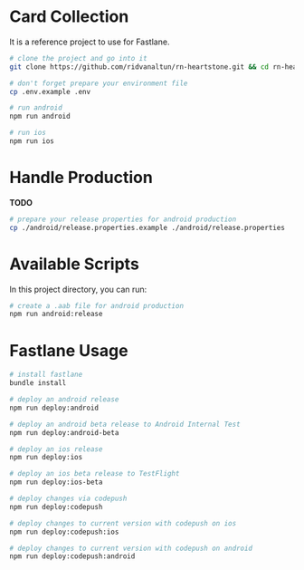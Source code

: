 # Card Collection

It is a reference project to use for Fastlane.

```bash
# clone the project and go into it
git clone https://github.com/ridvanaltun/rn-heartstone.git && cd rn-hearthstone

# don't forget prepare your environment file
cp .env.example .env

# run android
npm run android

# run ios
npm run ios
```

# Handle Production

**TODO**

```bash
# prepare your release properties for android production
cp ./android/release.properties.example ./android/release.properties
```

# Available Scripts

In this project directory, you can run:

```bash
# create a .aab file for android production
npm run android:release
```

# Fastlane Usage

```bash
# install fastlane
bundle install

# deploy an android release
npm run deploy:android

# deploy an android beta release to Android Internal Test
npm run deploy:android-beta

# deploy an ios release
npm run deploy:ios

# deploy an ios beta release to TestFlight
npm run deploy:ios-beta

# deploy changes via codepush
npm run deploy:codepush

# deploy changes to current version with codepush on ios
npm run deploy:codepush:ios

# deploy changes to current version with codepush on android
npm run deploy:codepush:android
```
